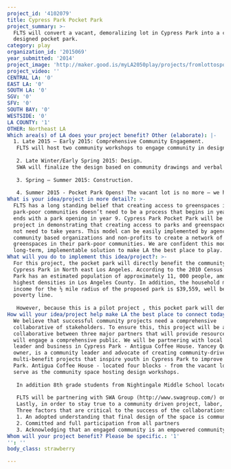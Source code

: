 ```yaml
---
project_id: '4102079'
title: Cypress Park Pocket Park
project_summary: >-
  FLTS will convert a vacant, demoralizing lot in Cypress Park into a community
  designed pocket park.
category: play
organization_id: '2015069'
year_submitted: '2014'
project_image: 'http://maker.good.is/myLA2050play/projects/fromlottospot.html'
project_video: ''
CENTRAL LA: '0'
EAST LA: '0'
SOUTH LA: '0'
SGV: '0'
SFV: '0'
SOUTH BAY: '0'
WESTSIDE: '0'
LA COUNTY: '1'
OTHER: Northeast LA
Which area(s) of LA does your project benefit? Other (elaborate): |-
  1. Late 2015 – Early 2015: Comprehensive Community Engagement. 
   FLTS will host two community workshops to engage community in design to ensure the park will meet their needs. Soapbox: When people contribute to a community asset, they invest themselves and derive a sense of pride that often empowers them to stay active in and care for their community. 
   
   2. Late Winter/Early Spring 2015: Design. 
   SWA will finalize the design based on community drawings and verbal input. Final design presented to community during a “sidewalk engagement” party which will serve as the kick off for their new space!
   
   3. Spring – Summer 2015: Construction. 
   
   4. Summer 2015 - Pocket Park Opens! The vacant lot is no more – we have converted a vacant lot into an urban “spot”.
What is your idea/project in more detail?: >-
  FLTS has a long standing belief that creating access to greenspaces in
  park-poor communities doesn’t need to be a process that begins in year 1 and
  ends with a park opening in year 9. Cypress Park Pocket Park will be a pivotal
  project in demonstrating that creating access to parks and greenspaces does
  not need to take years. This model can be easily implemented by agencies,
  community based organizations and non-profits to create a network of play and
  greenspaces in their park-poor communities. We are confident this model is a
  long-term, implementable solution to make LA the best place to play.
What will you do to implement this idea/project?: >-
  For this project, the pocket park will directly benefit the community of
  Cypress Park in North east Los Angeles. According to the 2010 Census , Cypress
  Park has an estimated population of approximately 11, 000 people, among the
  highest densities in Los Angeles County. In addition, the household median
  income for the ½ mile radius of the proposed park is $39,559, well below the
  poverty line. 
   
   However, because this is a pilot project , this pocket park will demonstrate how these small, under-utilized vacant spaces can become a network of greenspaces in park-poor areas in all of Los Angeles. We will illustrate how this project can be replicated and implemented over and over in similar spaces across Los Angeles.
How will your idea/project help make LA the best place to connect today? In LA2050?: >-
  We believe that successful community projects need a comprehensive
  collaborative of stakeholders. To ensure this, this project will be a
  collaborative between three major partners that will provide resources that
  will engage a comprehensive public. We will be partnering with local community
  leader and business in Cypress Park - Antigua Coffee House. Yancey Quinones,
  owner, is a community leader and advocate of creating community-driven,
  multi-benefit projects that inspire youth in Cypress Park to improve Cypress
  Park. Antigua Coffee House - located four blocks - from the vacant lot will
  serve as the community space hosting design workshops. 
   
   In addition 8th grade students from Nightingale Middle School located less than ¼ from the park will be engaged a grade-level service learning project during the park’s construction. Students will be involved in assisting with community engagement and final stage plantings at the park in 2nd semester of 2015.
   
   FLTS will be partnering with SWA Group (http://www.swagroup.com/) on design of the park. FLTS and SWA have partnered on greenspace projects in the last three years including our successful Dominguez Enhancement and Engagement Projects – which converted a vacant, blighted area of the Dominguez Creek in Gardena into a active bicycle path while restoring the natural habitat that existed along the creek. SWA is a world leader in landscape architecture, planning and urban design with a passion to create exceptional places for people with an emphasis on natural systems and art. SWA will bring their expertise in design to ensure these spaces are designed to specifically meet the community’s needs and assure quality design. 
   Lastly, in order to stay true to a community driven project, labor, materials and resources will be sourced locally. 
   Three factors that are critical to the success of the collaborations are: 
   1. An adopted understanding that final design of the space is community driven
   2. Committed and full participation from all partners
   3. Acknowledging that an engaged community is an empowered community – and every resource partners bring are guided by this principle
Whom will your project benefit? Please be specific.: '1'
'': ''
body_class: strawberry

---
```

